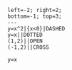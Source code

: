 ```desmos-graph
left=-2; right=2;
bottom=-1; top=3;
---
y=x^2|{x<0}|DASHED
y=x||DOTTED
(1,2)||OPEN
(-1,2)||CROSS
```

```desmos-graph
y=x
```